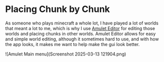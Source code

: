 # Placing Chunk by Chunk

As someone who plays minecraft a whole lot, I have played a lot of worlds that meant a lot to me, which is why I use [Amulet Editor](https://www.amuletmc.com/) for editing those worlds and placing chunks in other worlds. Amulet Editor allows for easy and simple world editing, although it sometimes hard to use, and with how the app looks, it makes me want to help make the gui look better.


![Amulet Main menu](Screenshot 2025-03-13 121904.png)

